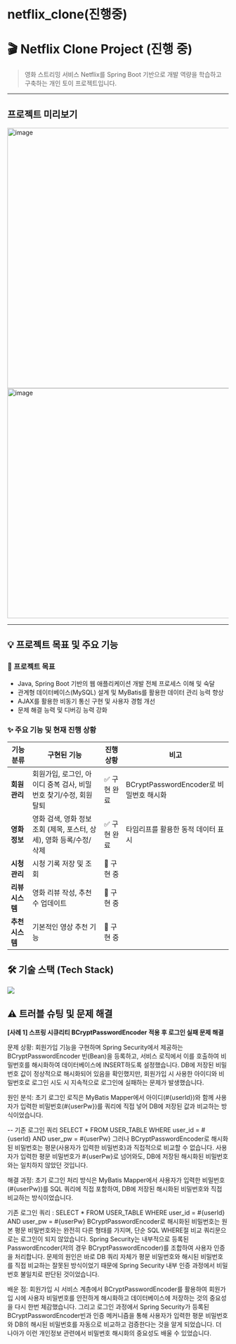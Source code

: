 # netflix_clone(진행중)

# 🎬 Netflix Clone Project (진행 중)

> 영화 스트리밍 서비스 Netflix를 Spring Boot 기반으로 개발 역량을 학습하고 구축하는 개인 토이 프로젝트입니다.

---

## 프로젝트 미리보기

<img width="1354" height="592" alt="image" src="https://github.com/user-attachments/assets/4679ab6e-a3ea-4b8b-8cf5-296bac02f84c" />

<img width="1322" height="523" alt="image" src="https://github.com/user-attachments/assets/2f9e73fa-c207-4991-902e-7796440e3508" />


---

## 💡 프로젝트 목표 및 주요 기능

### 🎯 프로젝트 목표
*   Java, Spring Boot 기반의 웹 애플리케이션 개발 전체 프로세스 이해 및 숙달
*   관계형 데이터베이스(MySQL) 설계 및 MyBatis를 활용한 데이터 관리 능력 향상
*   AJAX를 활용한 비동기 통신 구현 및 사용자 경험 개선
*   문제 해결 능력 및 디버깅 능력 강화

### ✨ 주요 기능 및 현재 진행 상황

| 기능 분류      | 구현된 기능                                     | 진행 상황 | 비고                                            |
|--------------|-----------------------------------------------|-----------|-------------------------------------------------|
| **회원 관리** | 회원가입, 로그인, 아이디 중복 검사, 비밀번호 찾기/수정, 회원 탈퇴 | ✅ 구현 완료 | BCryptPasswordEncoder로 비밀번호 해시화                 |
| **영화 정보**  | 영화 검색, 영화 정보 조회 (제목, 포스터, 상세), 영화 등록/수정/삭제 | ✅ 구현 완료 | 타임리프를 활용한 동적 데이터 표시              |
| **시청 관리**  | 시청 기록 저장 및 조회                       | 🚧 구현 중 |                                                 |
| **리뷰 시스템**| 영화 리뷰 작성, 추천 수 업데이트 | 🚧 구현 중  |       |
| **추천 시스템**| 기본적인 영상 추천 기능                      | 🚧 구현 중  |        |


## 🛠️ 기술 스택 (Tech Stack)

<img src="https://skillicons.dev/icons?i=java,spring,javascript,html,css,mysql,mybatis,thymeleaf" />


## ⚠️ 트러블 슈팅 및 문제 해결

**[사례 1] 스프링 시큐리티 BCryptPasswordEncoder 적용 후 로그인 실패 문제 해결**

문제 상황: 
회원가입 기능을 구현하며 Spring Security에서 제공하는 BCryptPasswordEncoder 빈(Bean)을 등록하고, 서비스 로직에서 이를 호출하여 비밀번호를 해시화하여 데이터베이스에 INSERT하도록 설정했습니다. 
DB에 저장된 비밀번호 값이 정상적으로 해시화되어 있음을 확인했지만, 회원가입 시 사용한 아이디와 비밀번호로 로그인 시도 시 지속적으로 로그인에 실패하는 문제가 발생했습니다.

원인 분석: 초기 로그인 로직은 MyBatis Mapper에서 아이디(#{userId})와 함께 사용자가 입력한 비밀번호(#{userPw})를 쿼리에 직접 넣어 DB에 저장된 값과 비교하는 방식이었습니다.

-- 기존 로그인 쿼리
SELECT * FROM USER_TABLE WHERE user_id = #{userId} AND user_pw = #{userPw}
그러나 BCryptPasswordEncoder로 해시화된 비밀번호는 평문(사용자가 입력한 비밀번호)과 직접적으로 비교할 수 없습니다. 
사용자가 입력한 평문 비밀번호가 #{userPw}로 넘어와도, DB에 저장된 해시화된 비밀번호와는 일치하지 않았던 것입니다.

해결 과정:
초기 로그인 처리 방식은 MyBatis Mapper에서 사용자가 입력한 비밀번호(#{userPw})를 SQL 쿼리에 직접 포함하여, DB에 저장된 해시화된 비밀번호와 직접 비교하는 방식이었습니다.

기존 로그인 쿼리 : SELECT * FROM USER_TABLE WHERE user_id = #{userId} AND user_pw = #{userPw}
BCryptPasswordEncoder로 해시화된 비밀번호는 원본 평문 비밀번호와는 완전히 다른 형태를 가지며, 단순 SQL WHERE절 비교 쿼리문으로는 로그인이 되지 않았습니다. 
Spring Security는 내부적으로 등록된 PasswordEncoder(저의 경우 BCryptPasswordEncoder)를 조합하여 사용자 인증을 처리합니다.
문제의 원인은 바로 DB 쿼리 자체가 평문 비밀번호와 해시된 비밀번호를 직접 비교하는 잘못된 방식이었기 때문에 Spring Security 내부 인증 과정에서 비밀번호 불일치로 판단된 것이었습니다.

배운 점: 회원가입 시 서비스 계층에서 BCryptPasswordEncoder를 활용하여 회원가입 시에 사용자 비밀번호를 안전하게 해시화하고 데이터베이스에 저장하는 것의 중요성을 다시 한번 체감했습니다. 그리고 로그인 과정에서 Spring Security가 등록된 BCryptPasswordEncoder빈과 인증 메커니즘을 통해 사용자가 입력한 평문 비밀번호와 DB의 해시된 비밀번호를 자동으로 비교하고 검증한다는 것을 알게 되었습니다.
더 나아가 이런 개인정보 관련에서 비밀번호 해시화의 중요성도 배울 수 있었습니다.

